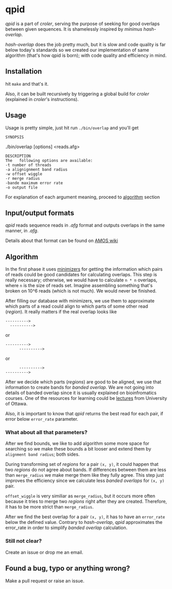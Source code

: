 # qpid

*qpid* is a part of *croler*, serving the purpose of seeking for good
overlaps between given sequences. It is shamelessly inspired by *minimus
hash-overlap*.

*hash-overlap* does the job pretty much, but it is slow and  code
quality is far below today's standards so we created our implementation
of same algorithm (that's how qpid is born); with code quality and
efficiency in mind.

## Installation
hit `make` and that's it.

Also, it can be built recursively by triggering a global build for
*croler* (explained in *croler*'s instructions).

## Usage
Usage is pretty simple, just hit run `./bin/overlap` and you'll get

    SYNOPSIS
./bin/overlap [options] <reads.afg>

    DESCRIPTION
    The   following options are available:
    -t number of threads
    -a alignignment band radius
    -w offset wiggle
    -r merge radius
    -bande maximum error rate
    -o output file

For explanation of each argument meaning, proceed to
[algorithm](#Algorithm) section

## Input/output formats
*qpid* reads sequence reads in *.afg* format and outputs overlaps in the
same manner, in *.afg*.

Details about that format can be found on [AMOS
wiki](http://sourceforge.net/apps/mediawiki/amos/index.php?title=Message_Types#Overlap_t_:_Universal_t)

## Algorithm
In the first phase it uses
[minimizers](http://bioinformatics.oxfordjournals.org/content/20/18/3363.long)
for getting the information which pairs of reads could be good
candidates for calculating overlaps. This step is really necessary;
otherwise, we would have to calculate `n * n` overlaps, where `n` is the
size of reads set. Imagine assembling something that's broken on 10^6
reads (which is not much). We would never be finished.

After filling our database with minimizers, we use them to approximate
which parts of a read could align to which parts of some other read
(*region*).
It really matters if the real overlap looks like 
```
---------->
  ---------->
```
or
```
---------->
      ---------->
```
or
```
      ---------->
---------->
```

After we decide which parts (*regions*) are good to be aligned, we use
that information to create bands for *banded overlap*. We are not going
into details of banded overlap since it is usually explained on
bioinfromatics courses. One of the resources for learning could be
[lectures](http://www.site.uottawa.ca/~lucia/courses/5126-10/lecturenotes/03-05SequenceSimilarity.pdf)
from University of Ottawa.

Also, it is important to know that *qpid* returns the best read for each
pair, if error below `error_rate` parameter.

### What about all that parameters?
After we find bounds, we like to add algorithm some more space for
searching so we make these bounds a bit looser and extend them by
`alignment band radius`; both sides.

During transforming set of *regions* for a pair `(x, y)`, it could
happen that two *regions* do not agree about bands. If differences
between them are less than `merge_radius` we make merge them like they
fully agree. This step just improves the efficiency since we calculate
less *banded overlaps* for `(x, y)` pair.

`offset_wiggle` is very similiar as `merge_radius`, but it occurs more
often because it tries to merge two *regions* right after they are
created. Therefore, it has to be more strict than `merge_radius`.

After we find the best overlap for a pair `(x, y)`, it has to have an
`error_rate` below the defined value. Contrary to *hash-overlap*, *qpid*
approximates the error_rate in order to simplify *banded overlap*
calculation.

### Still not clear?
Create an issue or drop me an email.

## Found a bug, typo or anything wrong?
Make a pull request or raise an issue.
